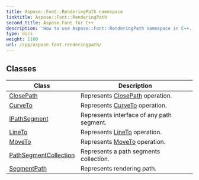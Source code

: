 ```yaml
---
title: Aspose::Font::RenderingPath namespace
linktitle: Aspose::Font::RenderingPath
second_title: Aspose.Font for C++
description: 'How to use Aspose::Font::RenderingPath namespace in C++.'
type: docs
weight: 1100
url: /cpp/aspose.font.renderingpath/
---
```




## Classes

| Class | Description |
| --- | --- |
| [ClosePath](./closepath/) | Represents [ClosePath](./closepath/) operation. |
| [CurveTo](./curveto/) | Represents [CurveTo](./curveto/) operation. |
| [IPathSegment](./ipathsegment/) | Represents interface of any path segment. |
| [LineTo](./lineto/) | Represents [LineTo](./lineto/) operation. |
| [MoveTo](./moveto/) | Represents [MoveTo](./moveto/) operation. |
| [PathSegmentCollection](./pathsegmentcollection/) | Represents a path segments collection. |
| [SegmentPath](./segmentpath/) | Represents rendering path. |
